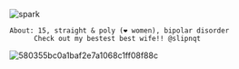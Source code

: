 ![spark](https://github.com/user-attachments/assets/53dcd602-5537-40f7-8c16-51401231efe7) 


    About: 15, straight & poly (❤ women), bipolar disorder
          Check out my bestest best wife!! @slipnqt

            
![580355bc0a1baf2e7a1068c1ff08f88c](https://github.com/user-attachments/assets/1c332137-6b99-47f8-b629-adacb3db7db5)


<!---
grungedart/grungedart is a ✨ special ✨ repository because its `README.md` (this file) appears on your GitHub profile.
You can click the Preview link to take a look at your changes.
--->
